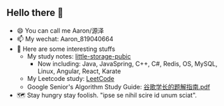 ## Hello there 👋

- 😄 You can call me Aaron/源泽
- 📫 My wechat: Aaron_819040664
- 🔭 Here are some interesting stuffs
  - My study notes: [little-storage-pubic](https://github.com/AaronPhantomhive/little-storage-pubic)
    - Now including: Java, JavaSpring, C++, C#, Redis, OS, MySQL, Linux, Angular, React, Karate
  - My Leetcode study: [LeetCode](https://github.com/AaronPhantomhive/LeetCode)
  - Google Senior's Algorithm Study Guide: [谷歌学长的题解指南.pdf](https://github.com/AaronPhantomhive/LeetCode/blob/master/%E8%B0%B7%E6%AD%8C%E5%AD%A6%E9%95%BF%E7%9A%84%E9%A2%98%E8%A7%A3%E6%8C%87%E5%8D%97.pdf)
- 🗺️ Stay hungry stay foolish. "ipse se nihil scire id unum sciat".

<!--
**AaronPhantomhive/AaronPhantomhive** is a ✨ _special_ ✨ repository because its `README.md` (this file) appears on your GitHub profile.

Here are some ideas to get you started:

- 🔭 I’m currently working on ...
- 🌱 I’m currently learning ...
- 👯 I’m looking to collaborate on ...
- 🤔 I’m looking for help with ...
- 💬 Ask me about ...
- 📫 How to reach me: ...
- 😄 Pronouns: ...
- ⚡ Fun fact: ...
-->
